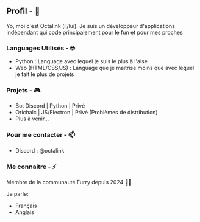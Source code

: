 ## Profil  - 👋
Yo, moi c'est Octalink (il/lui). Je suis un développeur d'applications indépendant qui code principalement pour le fun et pour mes proches

### Languages Utilisés  -  🤓
- Python : Language avec lequel je suis le plus à l'aise
- Web (HTML/CSS/JS) : Language que je maitrise moins que avec lequel je fait le plus de projets

### Projets  -  🎮
- Bot Discord | Python | Privé
- Orichalc | JS/Electron | Privé (Problèmes de distribution)
- Plus à venir...

### Pour me contacter  -  📫
- Discord : @octalink

### Me connaitre  -  ⚡ 
Membre de la communauté Furry depuis 2024 🏳️‍🌈

Je parle:
- Français
- Anglais

<!---
BTFOctalink/BTFOctalink is a ✨ special ✨ repository because its `README.md` (this file) appears on your GitHub profile.
You can click the Preview link to take a look at your changes.
--->
